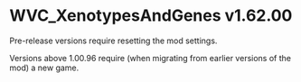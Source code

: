 # WVC_XenotypesAndGenes v1.62.00
 
Pre-release versions require resetting the mod settings.

Versions above 1.00.96 require (when migrating from earlier versions of the mod) a new game.